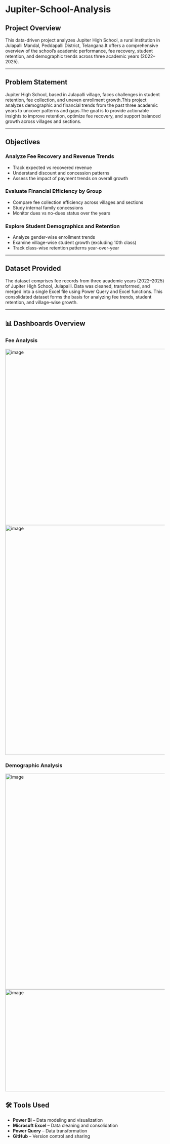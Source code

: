 # Jupiter-School-Analysis
## Project Overview

This data-driven project analyzes Jupiter High School, a rural institution in Julapalli Mandal, Peddapalli District, Telangana.It offers a comprehensive overview of the school’s academic performance, fee recovery, student retention, and demographic trends across three academic years (2022–2025).

---
## Problem Statement

Jupiter High School, based in Julapalli village, faces challenges in student retention, fee collection, and uneven enrollment growth.This project analyzes demographic and financial trends from the past three academic years to uncover patterns and gaps.The goal is to provide actionable insights to improve retention, optimize fee recovery, and support balanced growth across villages and sections.

---
## Objectives

### Analyze Fee Recovery and Revenue Trends

- Track expected vs recovered revenue
- Understand discount and concession patterns
- Assess the impact of payment trends on overall growth

### Evaluate Financial Efficiency by Group

- Compare fee collection efficiency across villages and sections
- Study internal family concessions
- Monitor dues vs no-dues status over the years

### Explore Student Demographics and Retention

- Analyze gender-wise enrollment trends
- Examine village-wise student growth (excluding 10th class)
- Track class-wise retention patterns year-over-year

---
## Dataset Provided
The dataset comprises fee records from three academic years (2022–2025) of Jupiter High School, Julapalli.
Data was cleaned, transformed, and merged into a single Excel file using Power Query and Excel functions.
This consolidated dataset forms the basis for analyzing fee trends, student retention, and village-wise growth.

---
## 📊 Dashboards Overview
### Fee Analysis

<img width="813" height="557" alt="image" src="https://github.com/user-attachments/assets/5a3a7c48-bd07-4bb9-9f7e-410a61af964d" />
<img width="815" height="727" alt="image" src="https://github.com/user-attachments/assets/7f22efc0-fb6c-4fac-96bd-603527f0b3d2" />

### Demographic Analysis

<img width="818" height="682" alt="image" src="https://github.com/user-attachments/assets/edcfb83b-f518-44f4-b2a6-25754dfb298e" />
<img width="806" height="323" alt="image" src="https://github.com/user-attachments/assets/47662a87-2160-40cd-8696-784d44200c9b" />








## 🛠️ Tools Used

- **Power BI** – Data modeling and visualization  
- **Microsoft Excel** – Data cleaning and consolidation  
- **Power Query** – Data transformation  
- **GitHub** – Version control and sharing
